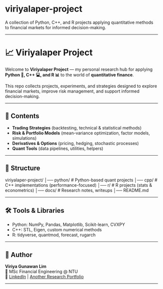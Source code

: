 # viriyalaper-project
A collection of Python, C++, and R projects applying quantitative methods to financial markets for informed decision-making.

---
# 📈 Viriyalaper Project  

Welcome to **Viriyalaper Project** — my personal research hub for applying **Python 🐍, C++ 💻, and R 📊** to the world of **quantitative finance**.  

This repo collects projects, experiments, and strategies designed to explore financial markets, improve risk management, and support informed decision-making.  

---

## 🚀 Contents  

- **Trading Strategies** (backtesting, technical & statistical methods)  
- **Risk & Portfolio Models** (mean-variance optimization, factor models, simulations)  
- **Derivatives & Options** (pricing, hedging, stochastic processes)  
- **Quant Tools** (data pipelines, utilities, helpers)  

---

## 📂 Structure  
viriyalaper-project/
│── python/ # Python-based quant projects
│── cpp/ # C++ implementations (performance-focused)
│── r/ # R projects (stats & econometrics)
│── docs/ # Research notes, writeups
│── README.md


---

## 🛠 Tools & Libraries  

- Python: NumPy, Pandas, Matplotlib, Scikit-learn, CVXPY  
- C++: STL, Eigen, custom numerical methods  
- R: tidyverse, quantmod, forecast, rugarch  

---


## 👤 Author  

**Viriya Gunawan Lim**  
📍 MSc Financial Engineering @ NTU  
🔗 [LinkedIn](https://www.linkedin.com/in/viriyaglim) | [Another Research Portfolio](https://bit.ly/viriyalaper1)  

---




